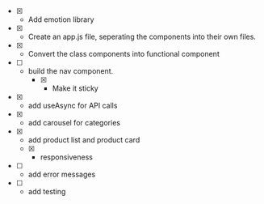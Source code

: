 - [x] - Add emotion library
- [x] - Create an app.js file, seperating the components into their own files.
- [x] - Convert the class components into functional component
- [ ] - build the nav component. 
    - [x] - Make it sticky
 - [x] - add useAsync for API calls
 - [x] - add carousel for categories
 - [x] - add product list and product card
    - [x] - responsiveness

 - [ ] - add error messages
 - [ ] - add testing 